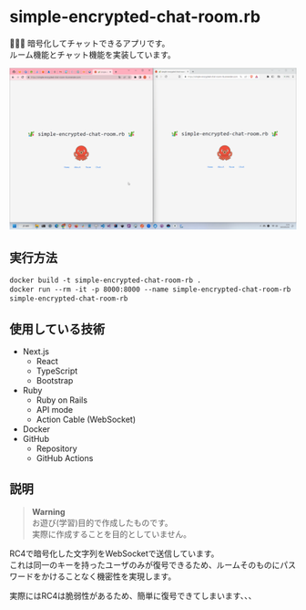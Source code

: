 # simple-encrypted-chat-room.rb

🍉🍉🍉 暗号化してチャットできるアプリです。  
ルーム機能とチャット機能を実装しています。  

![成果物](./docs/img/fruit.gif)  

## 実行方法

```shell
docker build -t simple-encrypted-chat-room-rb .
docker run --rm -it -p 8000:8000 --name simple-encrypted-chat-room-rb simple-encrypted-chat-room-rb
```

## 使用している技術

- Next.js
  - React
  - TypeScript
  - Bootstrap
- Ruby
  - Ruby on Rails
  - API mode
  - Action Cable (WebSocket)
- Docker
- GitHub
  - Repository
  - GitHub Actions

## 説明

> **Warning**  
> お遊び(学習)目的で作成したものです。  
> 実際に作成することを目的としていません。  

RC4で暗号化した文字列をWebSocketで送信しています。  
これは同一のキーを持ったユーザのみが復号できるため、ルームそのものにパスワードをかけることなく機密性を実現します。  

実際にはRC4は脆弱性があるため、簡単に復号できてしまいます、、、  
